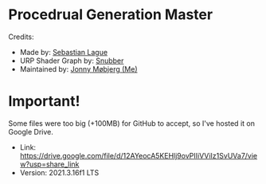 # Procedrual Generation Master

Credits:
* Made by: [Sebastian Lague](https://www.youtube.com/watch?v=wbpMiKiSKm8&list=PLFt_AvWsXl0eBW2EiBtl_sxmDtSgZBxB3)
* URP Shader Graph by: [Snubber](https://www.youtube.com/watch?v=uJSxqr3a0cA)
* Maintained by: [Jonny Møbjerg (Me)](https://jonnymoebjerg.com/)


# Important!
Some files were too big (+100MB) for GitHub to accept, so I've hosted it on Google Drive.
* Link: https://drive.google.com/file/d/12AYeocA5KEHlj9ovPIIiVViIz1SvUVa7/view?usp=share_link
* Version: 2021.3.16f1 LTS